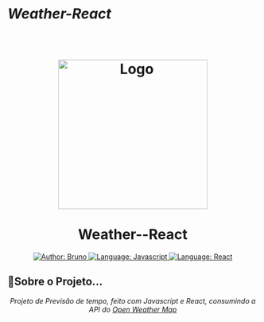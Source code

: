 

<p align="center">
    <em>
        <h1> Weather-React </h1> <br>
    </em>
</p>

<h1 align="center">
	<img src="https://brandslogos.com/wp-content/uploads/images/large/react-logo-1.png"  alt="Logo"  width="300"><br><br>
  Weather--React
</h1>

<div>
    <p align="center">
          <a href="https://www.linkedin.com/in/brunodevbandeira/" target="_blank">
        <img src="https://img.shields.io/static/v1?label=Author&message=Bruno&color=00ba6d&style=for-the-badge&logo=LinkedIn" alt="Author: Bruno">
    </a>
    <a href="#">
        <img src="https://img.shields.io/static/v1?label=Language&message=Javascript&color=yellow&style=for-the-badge&logo=JavaScript" alt="Language: Javascript">
    </a>
    <a href="#">
         <img  src="https://img.shields.io/static/v1?label=Framework&message=React&color=76daf0&style=for-the-badge&logo=React"  alt="Language: React">
    </a>
    </p>
</div>


## 📌Sobre o Projeto...

<div>
    <p align="center">
    <em>
        Projeto de Previsão de tempo, feito com Javascript e React, consumindo a API do <a href="https://openweathermap.org/"> Open Weather Map </a>
    </em>
    </p>
</div>
